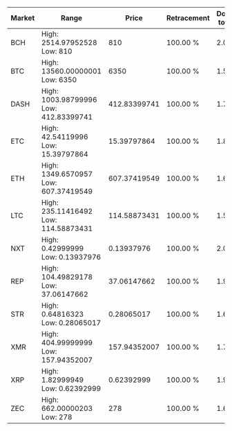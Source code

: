 | Market | Range | Price| Retracement | Doubles to 50% |
| --- | --- | --- | --- | --- |
| BCH | High: 2514.97952528<br />Low: 810 | 810 | 100.00 % | 2.05 |
| BTC | High: 13560.00000001<br />Low: 6350 | 6350 | 100.00 % | 1.57 |
| DASH | High: 1003.98799996<br />Low: 412.83399741 | 412.83399741 | 100.00 % | 1.72 |
| ETC | High: 42.54119996<br />Low: 15.39797864 | 15.39797864 | 100.00 % | 1.88 |
| ETH | High: 1349.6570957<br />Low: 607.37419549 | 607.37419549 | 100.00 % | 1.61 |
| LTC | High: 235.11416492<br />Low: 114.58873431 | 114.58873431 | 100.00 % | 1.53 |
| NXT | High: 0.42999999<br />Low: 0.13937976 | 0.13937976 | 100.00 % | 2.04 |
| REP | High: 104.49829178<br />Low: 37.06147662 | 37.06147662 | 100.00 % | 1.91 |
| STR | High: 0.64816323<br />Low: 0.28065017 | 0.28065017 | 100.00 % | 1.65 |
| XMR | High: 404.99999999<br />Low: 157.94352007 | 157.94352007 | 100.00 % | 1.78 |
| XRP | High: 1.82999949<br />Low: 0.62392999 | 0.62392999 | 100.00 % | 1.97 |
| ZEC | High: 662.00000203<br />Low: 278 | 278 | 100.00 % | 1.69 |
